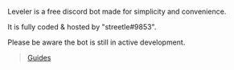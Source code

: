 Leveler is a free discord bot made for simplicity and convenience.

It is fully coded & hosted by "streetle#9853".

Please be aware the bot is still in active development.

> [Guides](./guides)
